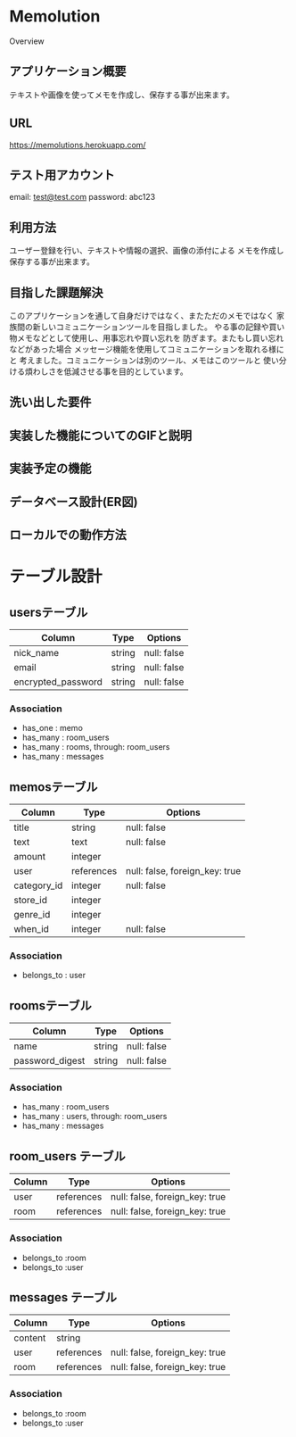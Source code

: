 Memolution
====

Overview

## アプリケーション概要
テキストや画像を使ってメモを作成し、保存する事が出来ます。

## URL
https://memolutions.herokuapp.com/

## テスト用アカウント
email: test@test.com
password: abc123 

## 利用方法
ユーザー登録を行い、テキストや情報の選択、画像の添付による
メモを作成し保存する事が出来ます。

## 目指した課題解決
このアプリケーションを通して自身だけではなく、またただのメモではなく
家族間の新しいコミュニケーションツールを目指しました。
やる事の記録や買い物メモなどとして使用し、用事忘れや買い忘れを
防ぎます。またもし買い忘れなどがあった場合
メッセージ機能を使用してコミュニケーションを取れる様にと
考えました。コミュニケーションは別のツール、メモはこのツールと
使い分ける煩わしさを低減させる事を目的としています。

## 洗い出した要件




## 実装した機能についてのGIFと説明

## 実装予定の機能

## データベース設計(ER図)


## ローカルでの動作方法






# テーブル設計

## usersテーブル

|   Column           |  Type      |   Options   |
| ------------------ | ---------- | ----------- |
| nick_name          | string     | null: false |
| email              | string     | null: false |
| encrypted_password | string     | null: false |

### Association

- has_one : memo
- has_many : room_users
- has_many : rooms, through: room_users
- has_many : messages

## memosテーブル

|   Column         |  Type      |   Options                      |
| ---------------- | ---------  | ------------------------------ |
| title            | string     | null: false                    |
| text             | text       | null: false                    |
| amount           | integer    |                                |
| user             | references | null: false, foreign_key: true |
| category_id      | integer    | null: false                    |
| store_id         | integer    |                                |
| genre_id         | integer    |                                |
| when_id          | integer    | null: false                    |

### Association

- belongs_to : user

## roomsテーブル

| Column          | Type    | Options     |
| --------------- | ------  | ----------- |
| name            | string  | null: false |
| password_digest | string  | null: false |

### Association

- has_many : room_users
- has_many : users, through: room_users
- has_many : messages

## room_users テーブル

| Column  | Type        | Options                         |
| ------  | ----------  | ------------------------------  |
| user    | references  | null: false, foreign_key: true  |
| room    | references  | null: false, foreign_key: true  |

### Association

- belongs_to :room
- belongs_to :user

## messages テーブル

| Column  | Type       | Options                         |
| ------- | ---------- | ------------------------------  |
| content | string     |                                 |
| user    | references | null: false, foreign_key: true  |
| room    | references | null: false, foreign_key: true  |

### Association

- belongs_to :room
- belongs_to :user